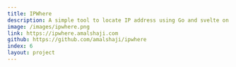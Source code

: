 ```yaml
---
title: IPWhere
description: A simple tool to locate IP address using Go and svelte on Netlify(serverless)
image: /images/ipwhere.png
link: https://ipwhere.amalshaji.com
github: https://github.com/amalshaji/ipwhere
index: 6
layout: project
---
```

